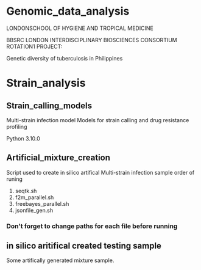 # Genomic_data_analysis
LONDONSCHOOL OF HYGIENE AND TROPICAL MEDICINE

BBSRC LONDON INTERDISCIPLINARY BIOSCIENCES CONSORTIUM ROTATION1 PROJECT:

Genetic diversity of tuberculosis in Philippines
<h1>Strain_analysis</h1>
<h2>Strain_calling_models</h2>
Multi-strain infection model
Models for strain calling and drug resistance profiling

Python 3.10.0 

<h2>Artificial_mixture_creation</h2>
Script used to create in silico artifical Multi-strain infection sample order of runing
    <ol>
    <li>seqtk.sh</li>
    <li>f2m_parallel.sh</li>
    <li>freebayes_parallel.sh</li>
    <li>jsonfile_gen.sh</li>
    </ol>
    <h3> Don't forget to change paths for each file before running</h3>

<h2>in silico aritifical created testing sample</h2>
Some artifically generated mixture sample.
